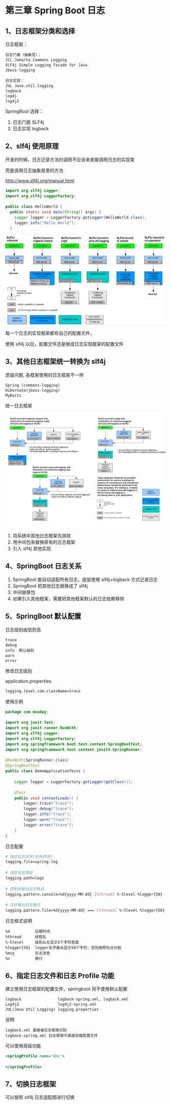 # 第三章 Spring Boot 日志

## 1、日志框架分类和选择

日志框架：

```
日志门面（抽象层）：
JCL Jakarta Commons Logging
SLF4j Simple Logging Facade for Java
Jboss-logging

日志实现：
JUL Java.util.logging
logback
log4j
log4j2
```

SpringBoot 选择：

1. 日志门面 SLF4j
2. 日志实现 logback

## 2、slf4j 使用原理

开发的时候，日志记录方法的调用不应该来直接调用日志的实现类

而是调用日志抽象层里的方法

http://www.slf4j.org/manual.html

```java
import org.slf4j.Logger;
import org.slf4j.LoggerFactory;

public class HelloWorld {
  public static void main(String[] args) {
    Logger logger = LoggerFactory.getLogger(HelloWorld.class);
    logger.info("Hello World");
  }
```

![](img/concrete-bindings.png)

每一个日志的实现框架都有自己的配置文件，

使用 slf4j 以后，配置文件还是做成日志实现框架的配置文件

## 3、其他日志框架统一转换为 slf4j

遗留问题, 各框架使用的日志框架不一样

```
Spring (commons-logging)
Hibernate(jboss-logging)
MyBaits
```

统一日志框架

![](img/legacy.png)

1. 将系统中其他日志框架先排除
2. 用中间包来替换原有的日志框架
3. 引入 slf4j 其他实现

## 4、SpringBoot 日志关系

1. SpringBoot 能自动适配所有日志，底层使用 slf4j+logback 方式记录日志
2. SpringBoot 把其他日志替换成了 slf4j
3. 中间替换包
4. 如果引入其他框架，需要把其他框架默认的日志依赖移除

## 5、SpringBoot 默认配置

日志级别由低到高

```
trace
debug
info  默认级别
warn
error
```

修改日志级别

application.properties

```bash
logging.level.com.className=trace
```

使用示例

```java
package com.mouday;

import org.junit.Test;
import org.junit.runner.RunWith;
import org.slf4j.Logger;
import org.slf4j.LoggerFactory;
import org.springframework.boot.test.context.SpringBootTest;
import org.springframework.test.context.junit4.SpringRunner;

@RunWith(SpringRunner.class)
@SpringBootTest
public class DemoApplicationTests {

    Logger logger = LoggerFactory.getLogger(getClass());

    @Test
    public void contextLoads() {
        logger.trace("trace");
        logger.debug("trace");
        logger.info("trace");
        logger.warn("trace");
        logger.error("trace");
    }
}
```

日志配置

```bash
# 指定日志文件(优先作用)
logging.file=spring.log

# 指定日志路径
logging.path=logs

# 控制台输出日志格式
logging.pattern.console=%d{yyyy-MM-dd} [%thread] %-5level %logger{50} - %msg%n

# 文件输出日志格式
logging.pattern.file=%d{yyyy-MM-dd} === [%thread] %-5level %logger{50} - %msg%n
```

日志格式说明

```
%d           日期时间
%thread      线程名
%-5level     级别从左显示5个字符宽度
%logger{50}  logger名字最长显示50个字符，否则按照句点分割
%msg         日志消息
%n           换行
```

## 6、指定日志文件和日志 Profile 功能

建立使用日志框架的配置文件，springboot 将不使用默认配置

```
logback                logback-spring.xml, logback.xml
Log4j2                 log4j2-spring.xml
JUL(Java Util Logging) logging.properties
```

说明

```
logback.xml 直接被日志框架识别
logback-spring.xml 日志框架不直接加载配置文件
```

可以使用高级功能

```xml
<springProfile name="dev">

</springProfile>
```

## 7、切换日志框架

可以按照 slf4j 日志适配图进行切换
